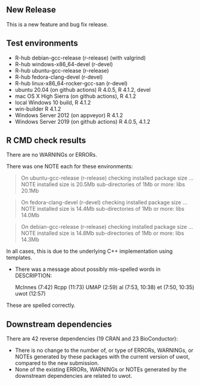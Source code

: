 ## New Release

This is a new feature and bug fix release.

## Test environments

* R-hub debian-gcc-release (r-release) (with valgrind)
* R-hub windows-x86_64-devel (r-devel)
* R-hub ubuntu-gcc-release (r-release)
* R-hub fedora-clang-devel (r-devel)
* R-hub linux-x86_64-rocker-gcc-san (r-devel)
* ubuntu 20.04 (on github actions) R 4.0.5, R 4.1.2, devel
* mac OS X High Sierra (on github actions), R 4.1.2
* local Windows 10 build, R 4.1.2
* win-builder R 4.1.2
* Windows Server 2012 (on appveyor) R 4.1.2
* Windows Server 2019 (on github actions) R 4.0.5, 4.1.2

## R CMD check results

There are no WARNINGs or ERRORs.

There was one NOTE each for these environments:

> On ubuntu-gcc-release (r-release)
  checking installed package size ... NOTE
    installed size is 20.5Mb
    sub-directories of 1Mb or more:
      libs  20.1Mb

> On fedora-clang-devel (r-devel)
  checking installed package size ... NOTE
    installed size is 14.4Mb
    sub-directories of 1Mb or more:
      libs  14.0Mb

> On debian-gcc-release (r-release)
  checking installed package size ... NOTE
    installed size is 14.8Mb
    sub-directories of 1Mb or more:
      libs  14.3Mb

In all cases, this is due to the underlying C++ implementation using templates.

* There was a message about possibly mis-spelled words in DESCRIPTION:
  
  McInnes (7:42)
  Rcpp (11:73)
  UMAP (2:59)
  al (7:53, 10:38)
  et (7:50, 10:35)
  uwot (12:57)
     
These are spelled correctly.

## Downstream dependencies

There are 42 reverse dependencies (19 CRAN and 23 BioConductor):

* There is no change to the number of, or type of ERRORs, WARNINGs, or NOTEs
generated by these packages with the current version of uwot, compared to the
new submission.
* None of the existing ERRORs, WARNINGs or NOTEs generated by the downstream
dependencies are related to uwot.
